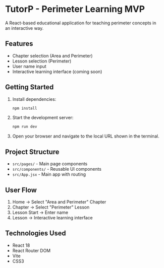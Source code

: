 # TutorP - Perimeter Learning MVP

A React-based educational application for teaching perimeter concepts in an interactive way.

## Features

- Chapter selection (Area and Perimeter)
- Lesson selection (Perimeter)
- User name input
- Interactive learning interface (coming soon)

## Getting Started

1. Install dependencies:
   ```bash
   npm install
   ```

2. Start the development server:
   ```bash
   npm run dev
   ```

3. Open your browser and navigate to the local URL shown in the terminal.

## Project Structure

- `src/pages/` - Main page components
- `src/components/` - Reusable UI components
- `src/App.jsx` - Main app with routing

## User Flow

1. Home → Select "Area and Perimeter" Chapter
2. Chapter → Select "Perimeter" Lesson
3. Lesson Start → Enter name
4. Lesson → Interactive learning interface

## Technologies Used

- React 18
- React Router DOM
- Vite
- CSS3 